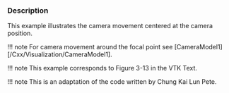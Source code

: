 ### Description
This example illustrates the camera movement centered at the camera position.

!!! note
    For camera movement around the focal point see [CameraModel1][/Cxx/Visualization/CameraModel1].

!!! note
    This example corresponds  to Figure 3-13 in the VTK Text.

!!! note
    This is an adaptation of the code written by Chung Kai Lun Pete.

